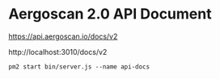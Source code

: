 # Aergoscan 2.0 API Document

https://api.aergoscan.io/docs/v2

http://localhost:3010/docs/v2

    pm2 start bin/server.js --name api-docs

